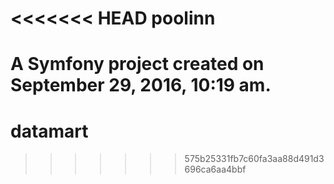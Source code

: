 <<<<<<< HEAD
poolinn
=======

A Symfony project created on September 29, 2016, 10:19 am.
=======
# datamart
>>>>>>> 575b25331fb7c60fa3aa88d491d3696ca6aa4bbf

